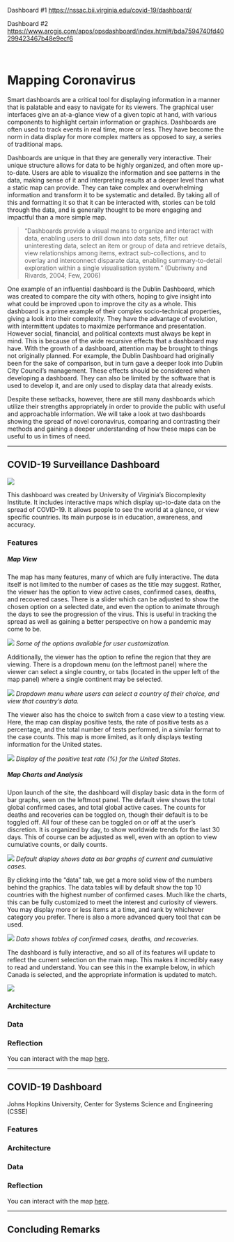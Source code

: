 Dashboard #1
https://nssac.bii.virginia.edu/covid-19/dashboard/

Dashboard #2
https://www.arcgis.com/apps/opsdashboard/index.html#/bda7594740fd40299423467b48e9ecf6


 
# Mapping Coronavirus

Smart dashboards are a critical tool for displaying information in a manner that is palatable and easy to navigate for its viewers. The graphical user interfaces give an at-a-glance view of a given topic at hand, with various components to highlight certain information or graphics. Dashboards are often used to track events in real time, more or less. They have become the norm in data display for more complex matters as opposed to say, a series of traditional maps.

Dashboards are unique in that they are generally very interactive. Their unique structure allows for data to be highly organized, and often more up-to-date. Users are able to visualize the information and see patterns in the data, making sense of it and interpreting results at a deeper level than what a static map can provide. They can take complex and overwhelming information and transform it to be systematic and detailed. By taking all of this and formatting it so that it can be interacted with, stories can be told through the data, and is generally thought to be more engaging and impactful than a more simple map.

> “Dashboards provide a visual means to organize and interact with data, enabling users to drill down into data sets, filter out uninteresting data, select an item or group of data and retrieve details, view relationships among items, extract sub-collections, and to overlay and interconnect disparate data, enabling summary-to-detail exploration within a single visualisation system.”
> (Dubriwny and Rivards, 2004; Few, 2006)

One example of an influential dashboard is the Dublin Dashboard, which was created to compare the city with others, hoping to give insight into what could be improved upon to improve the city as a whole. This dashboard is a prime example of their complex socio-technical properties, giving a look into their complexity. They have the advantage of evolution, with intermittent updates to maximize performance and presentation. However social, financial, and political contexts must always be kept in mind. This is because of the wide recursive effects that a dashboard may have. With the growth of a dashboard, attention may be brought to things not originally planned. For example, the Dublin Dashboard had originally been for the sake of comparison, but in turn gave a deeper look into Dublin City Council’s management. These effects should be considered when developing a dashboard. They can also be limited by the software that is used to develop it, and are only used to display data that already exists.

Despite these setbacks, however, there are still many dashboards which utilize their strengths appropriately in order to provide the public with useful and approachable information. We will take a look at two dashboards showing the spread of novel coronavirus, comparing and contrasting their methods and gaining a deeper understanding of how these maps can be useful to us in times of need.

---------------

## COVID-19 Surveillance Dashboard

![](img/dash1_uva_home.png)

This dashboard was created by University of Virginia’s Biocomplexity Institute. It includes interactive maps which display up-to-date data on the spread of COVID-19. It allows people to see the world at a glance, or view specific countries. Its main purpose is in education, awareness, and accuracy.

### Features

##### Map View

The map has many features, many of which are fully interactive. The data itself is not limited to the number of cases as the title may suggest. Rather, the viewer has the option to view active cases, confirmed cases, deaths, and recovered cases. There is a slider which can be adjusted to show the chosen option on a selected date, and even the option to animate through the days to see the progression of the virus. This is useful in tracking the spread as well as gaining a better perspective on how a pandemic may come to be.

![](img/dash1_uva_options.png)
*Some of the options available for user customization.*

Additionally, the viewer has the option to refine the region that they are viewing. There is a dropdown menu (on the leftmost panel) where the viewer can select a single country, or tabs (located in the upper left of the map panel) where a single continent may be selected.

![](img/dash1_uva_refinecountry.png)
*Dropdown menu where users can select a country of their choice, and view that country’s data.*

The viewer also has the choice to switch from a case view to a testing view. Here, the map can display positive tests, the rate of positive tests as a percentage, and the total number of tests performed, in a similar format to the case counts. This map is more limited, as it only displays testing information for the United states.

![](img/dash1_uva_postestrate.png)
*Display of the positive test rate (%) for the United States.*

##### Map Charts and Analysis

Upon launch of the site, the dashboard will display basic data in the form of bar graphs, seen on the leftmost panel. The default view shows the total global confirmed cases, and total global active cases. The counts for deaths and recoveries can be toggled on, though their default is to be toggled off. All four of these can be toggled on or off at the user’s discretion. It is organized by day, to show worldwide trends for the last 30 days. This of course can be adjusted as well, even with an option to view cumulative counts, or daily counts.

![](img/dash1_uva_chart.png)
*Default display shows data as bar graphs of current and cumulative cases.*

By clicking into the “data” tab, we get a more solid view of the numbers behind the graphics. The data tables will by default show the top 10 countries with the highest number of confirmed cases. Much like the charts, this can be fully customized to meet the interest and curiosity of viewers. You may display more or less items at a time, and rank by whichever category you prefer. There is also a more advanced query tool that can be used.

![](img/dash1_uva_data.png)
*Data shows tables of confirmed cases, deaths, and recoveries.*

The dashboard is fully interactive, and so all of its features will update to reflect the current selection on the main map. This makes it incredibly easy to read and understand. You can see this in the example below, in which Canada is selected, and the appropriate information is updated to match.

![](img/dash1_uva_update.png)

### Architecture


### Data

### Reflection

You can interact with the map [here](https://nssac.bii.virginia.edu/covid-19/dashboard/).

---------------

## COVID-19 Dashboard

Johns Hopkins University, Center for Systems Science and Engineering (CSSE)

### Features

### Architecture

### Data

### Reflection

You can interact with the map [here](https://www.arcgis.com/apps/opsdashboard/index.html#/bda7594740fd40299423467b48e9ecf6).

---------------

## Concluding Remarks
